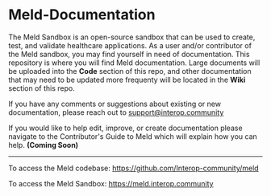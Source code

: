 # Meld-Documentation

The Meld Sandbox is an open-source sandbox that can be used to create, test, and validate healthcare applications. As a user and/or contributor of the Meld sandbox, you may find yourself in need of documentation. This repository is where you will find Meld documentation. Large documents will be uploaded into the **Code** section of this repo, and other documentation that may need to be updated more frequenty will be located in the **Wiki** section of this repo. 

If you have any comments or suggestions about existing or new documentation, please reach out to support@interop.community 

If you would like to help edit, improve, or create documentation please navigate to the Contributor's Guide to Meld which will explain how you can help. **(Coming Soon)**
***


To access the Meld codebase: https://github.com/Interop-community/meld

To access the Meld Sandbox: https://meld.interop.community
